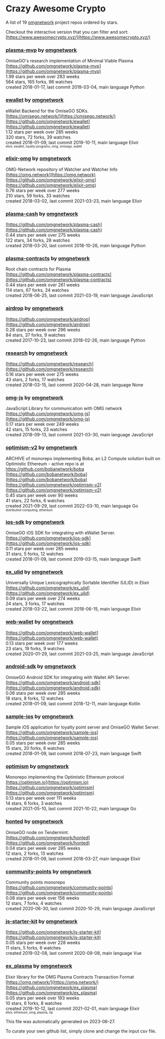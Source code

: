# Crazy Awesome Crypto
A list of 19 [omgnetwork](https://github.com/omgnetwork) project repos ordered by stars.  

Checkout the interactive version that you can filter and sort: 
[https://www.awesomecrypto.xyz/](https://www.awesomecrypto.xyz/)  


### [plasma-mvp](https://github.com/omgnetwork/plasma-mvp) by [omgnetwork](https://github.com/omgnetwork)  
OmiseGO's research implementation of Minimal Viable Plasma  
[https://github.com/omgnetwork/plasma-mvp](https://github.com/omgnetwork/plasma-mvp)  
1.99 stars per week over 283 weeks  
564 stars, 165 forks, 96 watches  
created 2018-01-17, last commit 2019-03-04, main language Python  


### [ewallet](https://github.com/omgnetwork/ewallet) by [omgnetwork](https://github.com/omgnetwork)  
eWallet Backend for the OmiseGO SDKs.  
[https://omisego.network/](https://omisego.network/)  
[https://github.com/omgnetwork/ewallet](https://github.com/omgnetwork/ewallet)  
1.12 stars per week over 285 weeks  
320 stars, 72 forks, 39 watches  
created 2018-01-09, last commit 2019-10-11, main language Elixir  
<sub><sup>elixir, ewallet, loyalty-programs, omg, omisego, wallet</sup></sub>


### [elixir-omg](https://github.com/omgnetwork/elixir-omg) by [omgnetwork](https://github.com/omgnetwork)  
OMG-Network repository of Watcher and Watcher Info  
[https://omg.network](https://omg.network)  
[https://github.com/omgnetwork/elixir-omg](https://github.com/omgnetwork/elixir-omg)  
0.76 stars per week over 277 weeks  
210 stars, 59 forks, 33 watches  
created 2018-03-02, last commit 2021-03-23, main language Elixir  


### [plasma-cash](https://github.com/omgnetwork/plasma-cash) by [omgnetwork](https://github.com/omgnetwork)  
  
[https://github.com/omgnetwork/plasma-cash](https://github.com/omgnetwork/plasma-cash)  
0.44 stars per week over 275 weeks  
122 stars, 34 forks, 28 watches  
created 2018-03-20, last commit 2018-10-26, main language Python  


### [plasma-contracts](https://github.com/omgnetwork/plasma-contracts) by [omgnetwork](https://github.com/omgnetwork)  
Root chain contracts for Plasma  
[https://github.com/omgnetwork/plasma-contracts](https://github.com/omgnetwork/plasma-contracts)  
0.44 stars per week over 261 weeks  
114 stars, 67 forks, 24 watches  
created 2018-06-25, last commit 2021-03-19, main language JavaScript  


### [airdrop](https://github.com/omgnetwork/airdrop) by [omgnetwork](https://github.com/omgnetwork)  
  
[https://github.com/omgnetwork/airdrop](https://github.com/omgnetwork/airdrop)  
0.28 stars per week over 296 weeks  
84 stars, 37 forks, 9 watches  
created 2017-10-23, last commit 2018-02-26, main language Python  


### [research](https://github.com/omgnetwork/research) by [omgnetwork](https://github.com/omgnetwork)  
  
[https://github.com/omgnetwork/research](https://github.com/omgnetwork/research)  
0.16 stars per week over 275 weeks  
43 stars, 2 forks, 17 watches  
created 2018-03-15, last commit 2020-04-28, main language None  


### [omg-js](https://github.com/omgnetwork/omg-js) by [omgnetwork](https://github.com/omgnetwork)  
JavaScript Library for communication with OMG network  
[https://github.com/omgnetwork/omg-js](https://github.com/omgnetwork/omg-js)  
0.17 stars per week over 249 weeks  
42 stars, 15 forks, 23 watches  
created 2018-09-13, last commit 2021-03-30, main language JavaScript  


### [optimism-v2](https://github.com/omgnetwork/optimism-v2) by [omgnetwork](https://github.com/omgnetwork)  
ARCHIVE of monorepo implementing Boba, an L2 Compute solution built on Optimistic Ethereum - active repo is at https://github.com/bobanetwork/boba  
[https://github.com/bobanetwork/boba](https://github.com/bobanetwork/boba)  
[https://github.com/omgnetwork/optimism-v2](https://github.com/omgnetwork/optimism-v2)  
0.45 stars per week over 90 weeks  
41 stars, 22 forks, 6 watches  
created 2021-09-29, last commit 2022-03-10, main language Go  
<sub><sup>distributed-computing, ethereum</sup></sub>


### [ios-sdk](https://github.com/omgnetwork/ios-sdk) by [omgnetwork](https://github.com/omgnetwork)  
OmiseGO iOS SDK for integrating with eWallet Server.  
[https://github.com/omgnetwork/ios-sdk](https://github.com/omgnetwork/ios-sdk)  
0.11 stars per week over 285 weeks  
31 stars, 5 forks, 12 watches  
created 2018-01-09, last commit 2019-03-15, main language Swift  


### [ex_ulid](https://github.com/omgnetwork/ex_ulid) by [omgnetwork](https://github.com/omgnetwork)  
Universally Unique Lexicographically Sortable Identifier (ULID) in Elixir  
[https://github.com/omgnetwork/ex_ulid](https://github.com/omgnetwork/ex_ulid)  
0.09 stars per week over 274 weeks  
24 stars, 3 forks, 17 watches  
created 2018-03-22, last commit 2018-06-15, main language Elixir  


### [web-wallet](https://github.com/omgnetwork/web-wallet) by [omgnetwork](https://github.com/omgnetwork)  
  
[https://github.com/omgnetwork/web-wallet](https://github.com/omgnetwork/web-wallet)  
0.13 stars per week over 177 weeks  
23 stars, 19 forks, 9 watches  
created 2020-01-29, last commit 2021-03-25, main language JavaScript  


### [android-sdk](https://github.com/omgnetwork/android-sdk) by [omgnetwork](https://github.com/omgnetwork)  
OmiseGO Android SDK for integrating with Wallet API Server.  
[https://github.com/omgnetwork/android-sdk](https://github.com/omgnetwork/android-sdk)  
0.06 stars per week over 285 weeks  
18 stars, 8 forks, 12 watches  
created 2018-01-09, last commit 2018-12-11, main language Kotlin  


### [sample-ios](https://github.com/omgnetwork/sample-ios) by [omgnetwork](https://github.com/omgnetwork)  
Sample iOS application for loyalty point server and OmiseGO Wallet Server.  
[https://github.com/omgnetwork/sample-ios](https://github.com/omgnetwork/sample-ios)  
0.05 stars per week over 285 weeks  
15 stars, 20 forks, 6 watches  
created 2018-01-09, last commit 2018-07-23, main language Swift  


### [optimism](https://github.com/omgnetwork/optimism) by [omgnetwork](https://github.com/omgnetwork)  
Monorepo implementing the Optimistic Ethereum protocol  
[https://optimism.io](https://optimism.io)  
[https://github.com/omgnetwork/optimism](https://github.com/omgnetwork/optimism)  
0.13 stars per week over 111 weeks  
14 stars, 6 forks, 3 watches  
created 2021-05-10, last commit 2021-10-22, main language Go  


### [honted](https://github.com/omgnetwork/honted) by [omgnetwork](https://github.com/omgnetwork)  
OmiseGO node on Tendermint.  
[https://github.com/omgnetwork/honted](https://github.com/omgnetwork/honted)  
0.04 stars per week over 285 weeks  
12 stars, 2 forks, 13 watches  
created 2018-01-09, last commit 2018-03-27, main language Elixir  


### [community-points](https://github.com/omgnetwork/community-points) by [omgnetwork](https://github.com/omgnetwork)  
Community points monorepo  
[https://github.com/omgnetwork/community-points](https://github.com/omgnetwork/community-points)  
0.08 stars per week over 156 weeks  
12 stars, 7 forks, 4 watches  
created 2020-06-30, last commit 2020-10-29, main language JavaScript  


### [js-starter-kit](https://github.com/omgnetwork/js-starter-kit) by [omgnetwork](https://github.com/omgnetwork)  
  
[https://github.com/omgnetwork/js-starter-kit](https://github.com/omgnetwork/js-starter-kit)  
0.05 stars per week over 228 weeks  
11 stars, 5 forks, 6 watches  
created 2019-02-08, last commit 2020-09-08, main language Vue  


### [ex_plasma](https://github.com/omgnetwork/ex_plasma) by [omgnetwork](https://github.com/omgnetwork)  
Elixir library for the OMG Plasma Contracts Transaction Format  
[https://omg.network/](https://omg.network/)  
[https://github.com/omgnetwork/ex_plasma](https://github.com/omgnetwork/ex_plasma)  
0.05 stars per week over 193 weeks  
10 stars, 6 forks, 8 watches  
created 2019-10-12, last commit 2021-02-01, main language Elixir  
<sub><sup>elixir, ethereum, omg, plasma, rlp</sup></sub>


This file was automatically generated on 2023-06-27.  

To curate your own github list, simply clone and change the input csv file.  